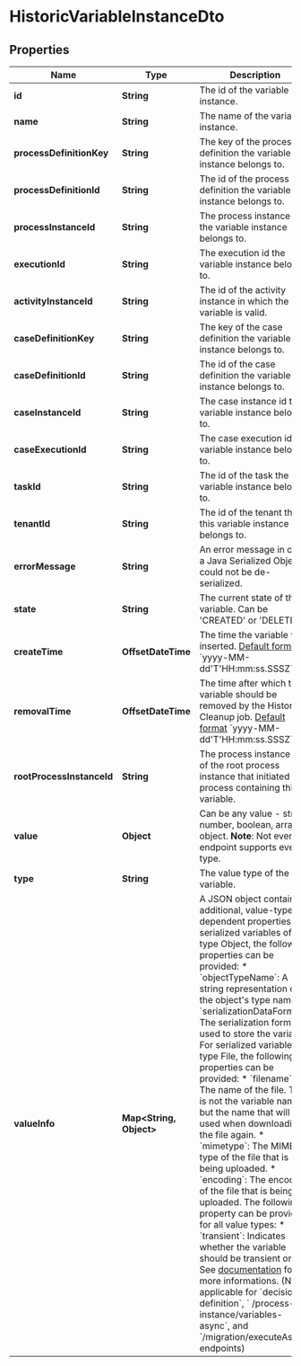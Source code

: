 

# HistoricVariableInstanceDto


## Properties

Name | Type | Description | Notes
------------ | ------------- | ------------- | -------------
**id** | **String** | The id of the variable instance. |  [optional]
**name** | **String** | The name of the variable instance. |  [optional]
**processDefinitionKey** | **String** | The key of the process definition the variable instance belongs to. |  [optional]
**processDefinitionId** | **String** | The id of the process definition the variable instance belongs to. |  [optional]
**processInstanceId** | **String** | The process instance id the variable instance belongs to. |  [optional]
**executionId** | **String** | The execution id the variable instance belongs to. |  [optional]
**activityInstanceId** | **String** | The id of the activity instance in which the variable is valid. |  [optional]
**caseDefinitionKey** | **String** | The key of the case definition the variable instance belongs to. |  [optional]
**caseDefinitionId** | **String** | The id of the case definition the variable instance belongs to. |  [optional]
**caseInstanceId** | **String** | The case instance id the variable instance belongs to. |  [optional]
**caseExecutionId** | **String** | The case execution id the variable instance belongs to. |  [optional]
**taskId** | **String** | The id of the task the variable instance belongs to. |  [optional]
**tenantId** | **String** | The id of the tenant that this variable instance belongs to. |  [optional]
**errorMessage** | **String** | An error message in case a Java Serialized Object could not be de-serialized. |  [optional]
**state** | **String** | The current state of the variable. Can be &#39;CREATED&#39; or &#39;DELETED&#39;. |  [optional]
**createTime** | **OffsetDateTime** | The time the variable was inserted. [Default format](https://docs.camunda.org/manual/7.16/reference/rest/overview/date-format/) &#x60;yyyy-MM-dd&#39;T&#39;HH:mm:ss.SSSZ&#x60;. |  [optional]
**removalTime** | **OffsetDateTime** | The time after which the variable should be removed by the History Cleanup job. [Default format](https://docs.camunda.org/manual/7.16/reference/rest/overview/date-format/) &#x60;yyyy-MM-dd&#39;T&#39;HH:mm:ss.SSSZ&#x60;. |  [optional]
**rootProcessInstanceId** | **String** | The process instance id of the root process instance that initiated the process containing this variable. |  [optional]
**value** | **Object** | Can be any value - string, number, boolean, array or object.  **Note**: Not every endpoint supports every type. |  [optional]
**type** | **String** | The value type of the variable. |  [optional]
**valueInfo** | **Map&lt;String, Object&gt;** | A JSON object containing additional, value-type-dependent properties. For serialized variables of type Object, the following properties can be provided:  * &#x60;objectTypeName&#x60;: A string representation of the object&#39;s type name. * &#x60;serializationDataFormat&#x60;: The serialization format used to store the variable.  For serialized variables of type File, the following properties can be provided:  * &#x60;filename&#x60;: The name of the file. This is not the variable name but the name that will be used when downloading the file again. * &#x60;mimetype&#x60;: The MIME type of the file that is being uploaded. * &#x60;encoding&#x60;: The encoding of the file that is being uploaded.  The following property can be provided for all value types:  * &#x60;transient&#x60;: Indicates whether the variable should be transient or not. See [documentation](https://docs.camunda.org/manual/7.16/user-guide/process-engine/variables#transient-variables) for more informations. (Not applicable for &#x60;decision-definition&#x60;, &#x60; /process-instance/variables-async&#x60;, and &#x60;/migration/executeAsync&#x60; endpoints) |  [optional]



